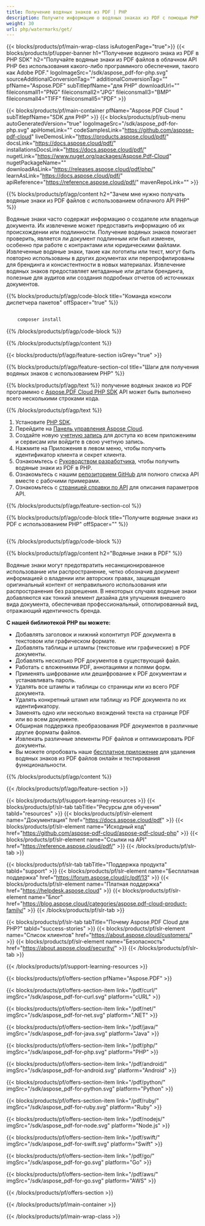 ```yaml
---
title: Получение водяных знаков из PDF | PHP
description: Получите информацию о водяных знаках из PDF с помощью PHP и Aspose.PDF Cloud SDK. Исследуйте визуальные наложения или брендинг.
weight: 30
url: php/watermarks/get/
---
```


{{< blocks/products/pf/main-wrap-class isAutogenPage="true">}}
{{< blocks/products/pf/upper-banner h1="Получение водяного знака из PDF в PHP SDK" h2="Получайте водяные знаки из PDF файлов в облачном API PHP без использования какого-либо программного обеспечения, такого как Adobe PDF." logoImageSrc="/sdk/aspose_pdf-for-php.svg" sourceAdditionalConversionTag="" additionalConversionTag="" pfName="Aspose.PDF" subTitlepfName="для PHP" downloadUrl="" fileiconsmall1="PNG" fileiconsmall2="JPG" fileiconsmall3="BMP" fileiconsmall4="TIFF" fileiconsmall5="PDF" >}}

{{< blocks/products/pf/main-container pfName="Aspose.PDF Cloud " subTitlepfName="SDK для PHP" >}}
{{< blocks/products/pf/sub-menu autoGeneratedVersion="true" logoImageSrc="/sdk/aspose_pdf-for-php.svg" apiHomeLink="" codeSamplesLink="https://github.com/aspose-pdf-cloud" liveDemosLink="https://products.aspose.cloud/pdf/" docsLink="https://docs.aspose.cloud/pdf/" installationsDocsLink="https://docs.aspose.cloud/pdf/" nugetLink="https://www.nuget.org/packages/Aspose.Pdf-Cloud" nugetPackageName="" downloadAsLink="https://releases.aspose.cloud/pdf/php/" learnAsLink="https://docs.aspose.cloud/pdf/" apiReference="https://reference.aspose.cloud/pdf/" mavenRepoLink="" >}}

{{% blocks/products/pf/agp/content h2="Зачем мне нужно получать водяные знаки из PDF файлов с использованием облачного API PHP" %}}

Водяные знаки часто содержат информацию о создателе или владельце документа. Их извлечение может предоставить информацию об их происхождении или подлинности. Получение водяных знаков помогает проверить, является ли документ подлинным или был изменен, особенно при работе с контрактами или юридическими файлами. Извлеченные водяные знаки, такие как логотипы или текст, могут быть повторно использованы в других документах или перепрофилированы для брендинга и консистентности в новых материалах.
Извлечение водяных знаков предоставляет метаданные или детали брендинга, полезные для аудитов или создания подробных отчетов об источниках документов.

{{% blocks/products/pf/agp/code-block title="Команда консоли диспетчера пакетов" offSpacer="true" %}}

```bash
     
    composer install

```

{{% /blocks/products/pf/agp/code-block %}}

{{% /blocks/products/pf/agp/content %}}

{{< blocks/products/pf/agp/feature-section isGrey="true" >}}

{{% blocks/products/pf/agp/feature-section-col title="Шаги для получения водяных знаков с использованием PHP" %}}

{{% blocks/products/pf/agp/text %}}
получение водяных знаков из PDF программно с
[Aspose.PDF Cloud PHP SDK](https://products.aspose.cloud/pdf/php/)
API может быть выполнено всего несколькими строками кода.

{{% /blocks/products/pf/agp/text %}}

1. Установите [PHP SDK](https://pypi.org/project/asposepdfcloud/).
1. Перейдите на [Панель управления Aspose Cloud](https://dashboard.aspose.cloud/).
1. Создайте новую [учетную запись](https://docs.aspose.cloud/display/storagecloud/Creating+and+Managing+Account) для доступа ко всем приложениям и сервисам или войдите в свою учетную запись.
1. Нажмите на Приложения в левом меню, чтобы получить идентификатор клиента и секрет клиента.
1. Ознакомьтесь с [Руководством разработчика](https://docs.aspose.cloud/pdf/working-with-stamps/), чтобы получить водяные знаки из PDF в PHP.
1. Ознакомьтесь с нашим [репозиторием GitHub](https://github.com/aspose-pdf-cloud/aspose-pdf-cloud-php) для полного списка API вместе с рабочими примерами.
1. Ознакомьтесь с [страницей справки по API](https://reference.aspose.cloud/pdf/#/Document) для описания параметров API.

{{% /blocks/products/pf/agp/feature-section-col %}}


{{% blocks/products/pf/agp/code-block title="Получите водяные знаки из PDF с использованием PHP" offSpacer="" %}}

```php


```

{{% /blocks/products/pf/agp/code-block %}}

{{% blocks/products/pf/agp/content h2="Водяные знаки в PDF" %}}

Водяные знаки могут предотвратить несанкционированное использование или распространение, четко обозначив документ информацией о владении или авторских правах, защищая оригинальный контент от неправильного использования или распространения без разрешения.
В некоторых случаях водяные знаки добавляются как тонкий элемент дизайна для улучшения внешнего вида документа, обеспечивая профессиональный, отполированный вид, отражающий идентичность бренда.

**С нашей библиотекой PHP вы можете:**

+ Добавлять заголовок и нижний колонтитул PDF документа в текстовом или графическом формате.
+ Добавлять таблицы и штампы (текстовые или графические) в PDF документы.
+ Добавлять несколько PDF документов в существующий файл.
+ Работать с вложениями PDF, аннотациями и полями форм.
+ Применять шифрование или дешифрование к PDF документам и устанавливать пароль.
+ Удалять все штампы и таблицы со страницы или из всего PDF документа.
+ Удалять конкретный штамп или таблицу из PDF документа по их идентификатору.
+ Заменять одно или несколько вхождений текста на странице PDF или во всем документе.
+ Обширная поддержка преобразования PDF документов в различные другие форматы файлов.
+ Извлекать различные элементы PDF файлов и оптимизировать PDF документы.
+ Вы можете опробовать наше [бесплатное приложение](https://products.aspose.app/pdf/remove-watermark) для удаления водяных знаков из PDF файлов онлайн и тестирования функциональности.

{{% /blocks/products/pf/agp/content %}}

{{< /blocks/products/pf/agp/feature-section >}}

{{< blocks/products/pf/support-learning-resources >}}
{{< blocks/products/pf/slr-tab tabTitle="Ресурсы для обучения" tabId="resources" >}}
{{< blocks/products/pf/slr-element name="Документация" href="https://docs.aspose.cloud/pdf" >}}
{{< blocks/products/pf/slr-element name="Исходный код" href="https://github.com/aspose-pdf-cloud/aspose-pdf-cloud-php" >}}
{{< blocks/products/pf/slr-element name="Ссылки на API" href="https://reference.aspose.cloud/pdf/" >}}
{{< /blocks/products/pf/slr-tab >}}

{{< blocks/products/pf/slr-tab tabTitle="Поддержка продукта" tabId="support" >}}
{{< blocks/products/pf/slr-element name="Бесплатная поддержка" href="https://forum.aspose.cloud/c/pdf/13" >}}
{{< blocks/products/pf/slr-element name="Платная поддержка" href="https://helpdesk.aspose.cloud" >}}
{{< blocks/products/pf/slr-element name="Блог" href="https://blog.aspose.cloud/categories/aspose.pdf-cloud-product-family/" >}}
{{< /blocks/products/pf/slr-tab >}}

{{< blocks/products/pf/slr-tab tabTitle="Почему Aspose.PDF Cloud для PHP?" tabId="success-stories" >}}
{{< blocks/products/pf/slr-element name="Список клиентов" href="https://about.aspose.cloud/customers/" >}}
{{< blocks/products/pf/slr-element name="Безопасность" href="https://about.aspose.cloud/security/" >}}
{{< /blocks/products/pf/slr-tab >}}

{{< /blocks/products/pf/support-learning-resources >}}

{{< blocks/products/pf/offers-section pfName="Aspose.PDF" >}}

{{< blocks/products/pf/offers-section-item link="/pdf/curl/" imgSrc="/sdk/aspose_pdf-for-curl.svg" platform="cURL" >}}

{{< blocks/products/pf/offers-section-item link="/pdf/net/" imgSrc="/sdk/aspose_pdf-for-net.svg" platform=".NET" >}}

{{< blocks/products/pf/offers-section-item link="/pdf/java/" imgSrc="/sdk/aspose_pdf-for-java.svg" platform="Java" >}}

{{< blocks/products/pf/offers-section-item link="/pdf/php/" imgSrc="/sdk/aspose_pdf-for-php.svg" platform="PHP" >}}

{{< blocks/products/pf/offers-section-item link="/pdf/android/" imgSrc="/sdk/aspose_pdf-for-android.svg" platform="Android" >}}

{{< blocks/products/pf/offers-section-item link="/pdf/python/" imgSrc="/sdk/aspose_pdf-for-python.svg" platform="Python" >}}

{{< blocks/products/pf/offers-section-item link="/pdf/ruby/" imgSrc="/sdk/aspose_pdf-for-ruby.svg" platform="Ruby" >}}

{{< blocks/products/pf/offers-section-item link="/pdf/nodejs/" imgSrc="/sdk/aspose_pdf-for-node.svg" platform="Node.js" >}}

{{< blocks/products/pf/offers-section-item link="/pdf/swift/" imgSrc="/sdk/aspose_pdf-for-swift.svg" platform="Swift" >}}

{{< blocks/products/pf/offers-section-item link="/pdf/go/" imgSrc="/sdk/aspose_pdf-for-go.svg" platform="Go" >}}

{{< blocks/products/pf/offers-section-item link="/pdf/aws/" imgSrc="/sdk/aspose_pdf-for-go.svg" platform="AWS" >}}

{{< /blocks/products/pf/offers-section >}}

<!-- aboutfile Ends -->

{{< /blocks/products/pf/main-container >}}

{{< /blocks/products/pf/main-wrap-class >}}
